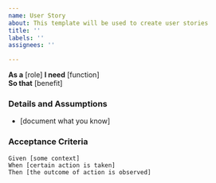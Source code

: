 ```yaml
---
name: User Story
about: This template will be used to create user stories
title: ''
labels: ''
assignees: ''

---
```


**As a** [role] 
**I need** [function]  
**So that** [benefit]

### Details and Assumptions
* [document what you know]

### Acceptance Criteria

```gherkin
Given [some context]
When [certain action is taken]
Then [the outcome of action is observed]
```
